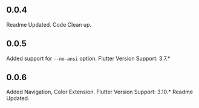 ## 0.0.4

Readme Updated. Code Clean up.

## 0.0.5

Added support for `--no-ansi` option.
Flutter Version Support: 3.7.*

## 0.0.6
Added Navigation, Color Extension.
Flutter Version Support: 3.10.*
Readme Updated.
